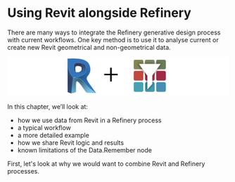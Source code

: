 # Using Revit alongside Refinery

There are many ways to integrate the Refinery generative design process with current workflows. One key method is to use it to analyse current or create new Revit geometrical and non-geometrical data.

![](../../.gitbook/assets/revitandrefinery%20%281%29.png)

In this chapter, we’ll look at:

* how we use data from Revit in a Refinery process
* a typical workflow
* a more detailed example
* how we share Revit logic and results
* known limitations of the Data.Remember node

First, let's look at why we would want to combine Revit and Refinery processes.

